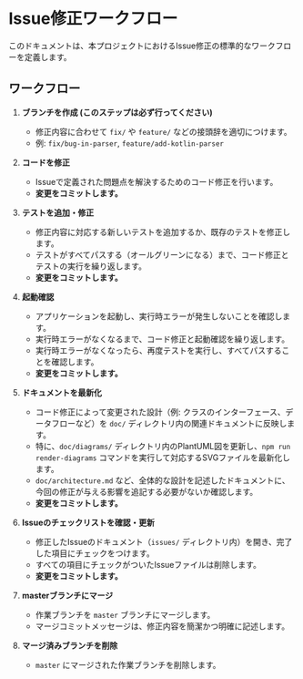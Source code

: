 # Issue修正ワークフロー

このドキュメントは、本プロジェクトにおけるIssue修正の標準的なワークフローを定義します。

## ワークフロー

1.  **ブランチを作成 (このステップは必ず行ってください)**
    - 修正内容に合わせて `fix/` や `feature/` などの接頭辞を適切につけます。
    - 例: `fix/bug-in-parser`, `feature/add-kotlin-parser`

2.  **コードを修正**
    - Issueで定義された問題点を解決するためのコード修正を行います。
    - **変更をコミットします。**

3.  **テストを追加・修正**
    - 修正内容に対応する新しいテストを追加するか、既存のテストを修正します。
    - テストがすべてパスする（オールグリーンになる）まで、コード修正とテストの実行を繰り返します。
    - **変更をコミットします。**

4.  **起動確認**
    - アプリケーションを起動し、実行時エラーが発生しないことを確認します。
    - 実行時エラーがなくなるまで、コード修正と起動確認を繰り返します。
    - 実行時エラーがなくなったら、再度テストを実行し、すべてパスすることを確認します。
    - **変更をコミットします。**

5.  **ドキュメントを最新化**
    - コード修正によって変更された設計（例: クラスのインターフェース、データフローなど）を `doc/` ディレクトリ内の関連ドキュメントに反映します。
    - 特に、`doc/diagrams/` ディレクトリ内のPlantUML図を更新し、`npm run render-diagrams` コマンドを実行して対応するSVGファイルを最新化します。
    - `doc/architecture.md` など、全体的な設計を記述したドキュメントに、今回の修正が与える影響を追記する必要がないか確認します。
    - **変更をコミットします。**

6.  **Issueのチェックリストを確認・更新**
    - 修正したIssueのドキュメント（`issues/` ディレクトリ内）を開き、完了した項目にチェックをつけます。
    - すべての項目にチェックがついたIssueファイルは削除します。
    - **変更をコミットします。**

7.  **masterブランチにマージ**
    - 作業ブランチを `master` ブランチにマージします。
    - マージコミットメッセージは、修正内容を簡潔かつ明確に記述します。

8.  **マージ済みブランチを削除**
    - `master` にマージされた作業ブランチを削除します。
